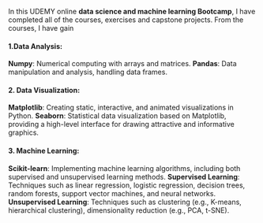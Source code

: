 In this UDEMY online <b>data science and machine learning Bootcamp</b>, I have completed all of the courses, exercises and capstone projects. From the courses, I have gain

#### 1.Data Analysis:
<b>Numpy</b>: Numerical computing with arrays and matrices.
<b>Pandas</b>: Data manipulation and analysis, handling data frames.

#### 2. Data Visualization:
<b>Matplotlib</b>: Creating static, interactive, and animated visualizations in Python.
<b>Seaborn</b>: Statistical data visualization based on Matplotlib, providing a high-level interface for drawing attractive and informative graphics.

#### 3. Machine Learning:
<b>Scikit-learn</b>: Implementing machine learning algorithms, including both supervised and unsupervised learning methods.
<b>Supervised Learning</b>: Techniques such as linear regression, logistic regression, decision trees, random forests, support vector machines, and neural networks.
<b>Unsupervised Learning</b>: Techniques such as clustering (e.g., K-means, hierarchical clustering), dimensionality reduction (e.g., PCA, t-SNE).
